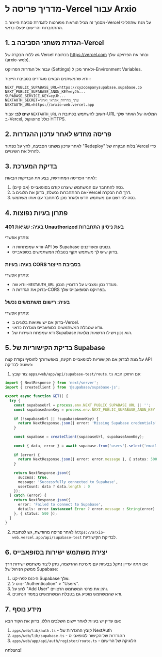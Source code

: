 # מדריך פריסה ל-Vercel עבור Arxio

מסמך זה מכיל הוראות מפורטות להגדרת סביבת הייצור ב-Vercel על מנת שתהליכי ההתחברות והרישום יפעלו כראוי.

## 1. הגדרת משתני הסביבה ב-Vercel

גש ללוח הבקרה של Vercel בכתובת https://vercel.com ובחר את הפרויקט שלך (arxio-web).

עבור אל הגדרות הפרויקט (Settings) ולאחר מכן ל-Environment Variables.

וודא שהמשתנים הבאים מוגדרים בסביבת הייצור:

```
NEXT_PUBLIC_SUPABASE_URL=https://xyzcompanysupabase.supabase.co
NEXT_PUBLIC_SUPABASE_ANON_KEY=eyJh...
SUPABASE_SERVICE_KEY=eyJh...
NEXTAUTH_SECRET=ערך_מחרוזת_אקראי_וארוך
NEXTAUTH_URL=https://arxio-web.vercel.app
```

**שים לב:** עבור `NEXTAUTH_URL` חשוב להשתמש בכתובת ה-URL המלאה של האתר שלך ב-Vercel, כולל פרוטוקול HTTPS.

## 2. פריסה מחדש לאחר עדכון ההגדרות

לאחר עדכון משתני הסביבה, לחץ על כפתור "Redeploy" בלוח הבקרה של Vercel כדי להחיל את השינויים.

## 3. בדיקת המערכת

לאחר הפריסה המחודשת, בצע את הבדיקות הבאות:

1. נסה להתחבר עם המשתמש שיצרנו קודם בסופאבייס (אם קיים).
2. אם ההתחברות נכשלת, בדוק את הלוגים ב-Vercel דרך לוח הבקרה.
3. נסה להירשם עם משתמש חדש ולאחר מכן להתחבר עם אותו משתמש.

## 4. פתרון בעיות נפוצות

### בעיה: שגיאת 401 Unauthorized בעת ניסיון התחברות

פתרון אפשרי:
- וודא שמפתחות ה-API של Supabase נכונים ומעודכנים.
- בדוק שיש לך משתמש תקף בטבלת המשתמשים בסופאבייס.

### בעיה: בעיות CORS בסביבת הייצור

פתרון אפשרי:
- וודא שה-`NEXTAUTH_URL` מוגדר נכון ומצביע על הדומיין הנכון.
- בדוק את הגדרות ה-CORS בפרויקט הסופאבייס שלך.

### בעיה: רישום משתמשים נכשל

פתרון אפשרי:
- בדוק אם יש שגיאות בלוגים ב-Vercel.
- וודא שטבלת המשתמשים בסופאבייס מוגדרת כראוי.
- ודא שמפתח השירות של Supabase הוא נכון ויש לו הרשאות מלאות.

## 5. בדיקת הקישוריות של Supabase

על מנת לבדוק אם הקישוריות לסופאבייס תקינה, באפשרותך להוסיף נקודת קצה API פשוטה לבדיקה:

1. צור קובץ `apps/web/app/api/supabase-test/route.ts` עם התוכן הבא:

```typescript
import { NextResponse } from 'next/server';
import { createClient } from '@supabase/supabase-js';

export async function GET() {
  try {
    const supabaseUrl = process.env.NEXT_PUBLIC_SUPABASE_URL || '';
    const supabaseAnonKey = process.env.NEXT_PUBLIC_SUPABASE_ANON_KEY || '';
    
    if (!supabaseUrl || !supabaseAnonKey) {
      return NextResponse.json({ error: 'Missing Supabase credentials' }, { status: 500 });
    }
    
    const supabase = createClient(supabaseUrl, supabaseAnonKey);
    
    const { data, error } = await supabase.from('users').select('email').limit(1);
    
    if (error) {
      return NextResponse.json({ error: error.message }, { status: 500 });
    }
    
    return NextResponse.json({ 
      success: true, 
      message: 'Successfully connected to Supabase',
      userCount: data ? data.length : 0
    });
  } catch (error) {
    return NextResponse.json({ 
      error: 'Failed to connect to Supabase', 
      details: error instanceof Error ? error.message : String(error)
    }, { status: 500 });
  }
}
```

2. לאחר פריסה מחודשת, גש לכתובת `https://arxio-web.vercel.app/api/supabase-test` לבדיקת הקישוריות.

## 6. יצירת משתמש ישירות בסופאבייס

אם אתה עדיין נתקל בבעיות עם מערכת ההרשמה, ניתן ליצור משתמש ישירות דרך ממשק הניהול של Supabase:

1. היכנס לפרויקט Supabase שלך.
2. נווט ל-"Authentication" > "Users".
3. לחץ על "Add User" והזן את פרטי המשתמש הרצויים.
4. ודא שהמשתמש מופיע גם בטבלת המשתמשים במסד הנתונים.

## 7. מידע נוסף

אם עדיין יש בעיות לאחר יישום השלבים הללו, בדוק את הקוד הבא:

1. `apps/web/lib/auth.ts` - קובץ ההגדרות של NextAuth
2. `apps/web/lib/supabase.ts` - ההגדרות של הקישור לסופאבייס
3. `apps/web/app/api/auth/register/route.ts` - הלוגיקה של הרישום

בהצלחה! 